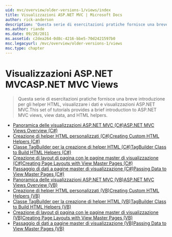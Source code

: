 ```yaml
---
uid: mvc/overview/older-versions-1/views/index
title: Visualizzazioni ASP.NET MVC | Microsoft Docs
author: rick-anderson
description: 'Questa serie di esercitazioni pratiche fornisce una breve introduzione per gli helper HTML, visualizzare i dati e visualizzazioni ASP.NET MVC.'
ms.author: riande
ms.date: 09/28/2011
ms.assetid: c2dea264-0d8c-4216-bbe5-70d2421597b0
msc.legacyurl: /mvc/overview/older-versions-1/views
msc.type: chapter
---
```

<a name="aspnet-mvc-views"></a><span data-ttu-id="579cb-103">Visualizzazioni ASP.NET MVC</span><span class="sxs-lookup"><span data-stu-id="579cb-103">ASP.NET MVC Views</span></span>
====================
> <span data-ttu-id="579cb-104">Questa serie di esercitazioni pratiche fornisce una breve introduzione per gli helper HTML, visualizzare i dati e visualizzazioni ASP.NET MVC.</span><span class="sxs-lookup"><span data-stu-id="579cb-104">This set of tutorials provides a brief introduction to ASP.NET MVC views, view data, and HTML helpers.</span></span>


- [<span data-ttu-id="579cb-105">Panoramica delle visualizzazioni ASP.NET MVC (C#)</span><span class="sxs-lookup"><span data-stu-id="579cb-105">ASP.NET MVC Views Overview (C#)</span></span>](asp-net-mvc-views-overview-cs.md)
- [<span data-ttu-id="579cb-106">Creazione di helper HTML personalizzati (C#)</span><span class="sxs-lookup"><span data-stu-id="579cb-106">Creating Custom HTML Helpers (C#)</span></span>](creating-custom-html-helpers-cs.md)
- [<span data-ttu-id="579cb-107">Classe TagBuilder per la creazione di helper HTML (C#)</span><span class="sxs-lookup"><span data-stu-id="579cb-107">TagBuilder Class to Build HTML Helpers (C#)</span></span>](using-the-tagbuilder-class-to-build-html-helpers-cs.md)
- [<span data-ttu-id="579cb-108">Creazione di layout di pagina con le pagine master di visualizzazione (C#)</span><span class="sxs-lookup"><span data-stu-id="579cb-108">Creating Page Layouts with View Master Pages (C#)</span></span>](creating-page-layouts-with-view-master-pages-cs.md)
- [<span data-ttu-id="579cb-109">Passaggio di dati a pagine master di visualizzazione (C#)</span><span class="sxs-lookup"><span data-stu-id="579cb-109">Passing Data to View Master Pages (C#)</span></span>](passing-data-to-view-master-pages-cs.md)
- [<span data-ttu-id="579cb-110">Panoramica delle visualizzazioni ASP.NET MVC (VB)</span><span class="sxs-lookup"><span data-stu-id="579cb-110">ASP.NET MVC Views Overview (VB)</span></span>](asp-net-mvc-views-overview-vb.md)
- [<span data-ttu-id="579cb-111">Creazione di helper HTML personalizzati (VB)</span><span class="sxs-lookup"><span data-stu-id="579cb-111">Creating Custom HTML Helpers (VB)</span></span>](creating-custom-html-helpers-vb.md)
- [<span data-ttu-id="579cb-112">Classe TagBuilder per la creazione di helper HTML (VB)</span><span class="sxs-lookup"><span data-stu-id="579cb-112">TagBuilder Class to Build HTML Helpers (VB)</span></span>](using-the-tagbuilder-class-to-build-html-helpers-vb.md)
- [<span data-ttu-id="579cb-113">Creazione di layout di pagina con le pagine master di visualizzazione (VB)</span><span class="sxs-lookup"><span data-stu-id="579cb-113">Creating Page Layouts with View Master Pages (VB)</span></span>](creating-page-layouts-with-view-master-pages-vb.md)
- [<span data-ttu-id="579cb-114">Passaggio di dati a pagine master di visualizzazione (VB)</span><span class="sxs-lookup"><span data-stu-id="579cb-114">Passing Data to View Master Pages (VB)</span></span>](passing-data-to-view-master-pages-vb.md)
